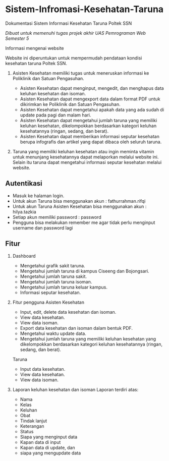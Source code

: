 # Sistem-Infromasi-Kesehatan-Taruna
Dokumentasi Sistem Informasi Kesehatan Taruna Poltek SSN

*Dibuat untuk memenuhi tugas projek akhir UAS Pemrograman Web Semester 5*

Informasi mengenai website

Website ini diperuntukan untuk mempermudah pendataan kondisi kesehatan taruna Poltek SSN.
1. Asisten Kesehatan memiliki tugas untuk meneruskan informasi ke Poliklinik dan Satuan Pengasuhan.
   - Asisten Kesehatan dapat menginput, mengedit, dan menghapus data keluhan kesehatan dan isoman.
   - Asisten Kesehatan dapat mengexport data dalam format PDF untuk dikirimkan ke Poliklinik dan Satuan Pengasuhan.
   - Asisten Kesehatan dapat mengetahui apakah data yang ada sudah di update pada pagi dan malam hari.
   - Asisten Kesehatan dapat mengetahui jumlah taruna yang memiliki keluhan kesehatan, dikelompokkan berdasarkan kategori keluhan kesehatannya (ringan, sedang, dan berat).
   - Asisten Kesehatan dapat memberikan informasi seputar kesehatan berupa infografis dan artikel yang dapat dibaca oleh seluruh taruna.
   
2. Taruna yang memiliki keluhan kesehatan atau ingin meminta vitamin untuk menunjang kesehatannya dapat melaporkan melalui website ini. Selain itu taruna dapat mengetahui        informasi seputar kesehatan melalui website.

## Autentikasi ##
- Masuk ke halaman login.
- Untuk akun Taruna bisa menggunakan akun : fathurrahman.rifqi
- Untuk akun Taruna Asisten Kesehatan bisa menggunakan akun : hilya.tazkia
- Setiap akun memiliki password : password 
- Pengguna bisa melakukan remember me agar tidak perlu menginput username dan password lagi

## Fitur ##
1. Dashboard
   - Mengetahui grafik sakit taruna.
   - Mengetahui jumlah taruna di kampus Ciseeng dan Bojongsari.
   - Mengetahui jumlah taruna sakit.
   - Mengetahui jumlah taruna isoman.
   - Mengetahui jumlah taruna keluar kampus.
   - Informasi seputar kesehatan.
   
2. Fitur pengguna
   Asisten Kesehatan
   - Input, edit, delete data kesehatan dan isoman.
   - View data kesehatan.
   - View data isoman.
   - Export data kesehatan dan isoman dalam bentuk PDF.
   - Mengetahui waktu update data.
   - Mengetahui jumlah taruna yang memiliki keluhan kesehatan yang dikelompokkan berdasarkan kategori keluhan kesehatannya (ringan, sedang, dan berat).
   
   Taruna
   - Input data kesehatan.
   - View data kesehatan.
   - View data isoman.

3. Laporan keluhan kesehatan dan isoman
   Laporan terdiri atas:
   - Nama
   - Kelas
   - Keluhan
   - Obat
   - Tindak lanjut
   - Keterangan
   - Status
   - Siapa yang menginput data
   - Kapan data di input
   - Kapan data di update, dan 
   - siapa yang mengupdate data
